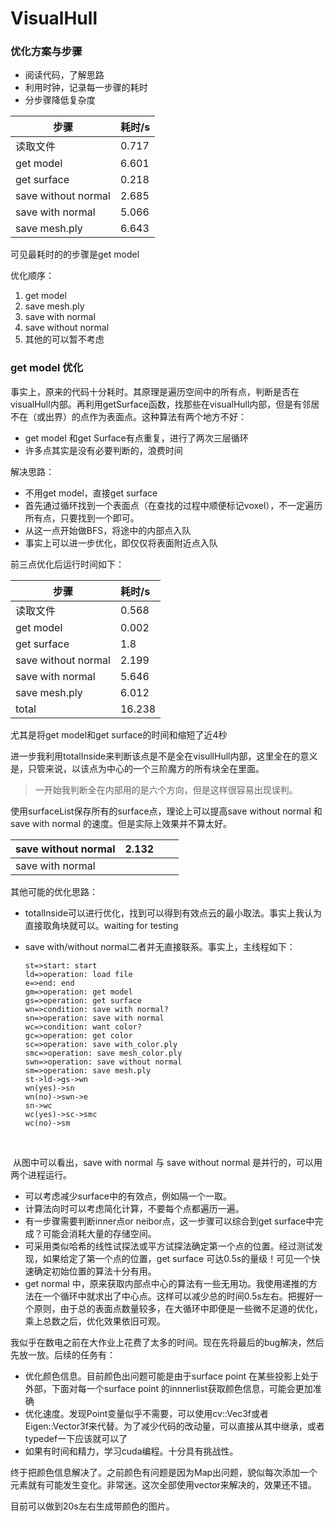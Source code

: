 

# VisualHull

### 优化方案与步骤

- 阅读代码，了解思路
- 利用时钟，记录每一步骤的耗时
- 分步骤降低复杂度



| 步骤                  | 耗时/s  |
| ------------------- | :---- |
| 读取文件                | 0.717 |
| get model           | 6.601 |
| get surface         | 0.218 |
| save without normal | 2.685 |
| save with normal    | 5.066 |
| save mesh.ply       | 6.643 |



可见最耗时的的步骤是get model

优化顺序：

1. get model
2. save mesh.ply
3. save with normal
4. save without normal
5. 其他的可以暂不考虑



### get model 优化

事实上，原来的代码十分耗时。其原理是遍历空间中的所有点，判断是否在visualHull内部。再利用getSurface函数，找那些在visualHull内部，但是有邻居不在（或出界）的点作为表面点。这种算法有两个地方不好：

- get model 和get Surface有点重复，进行了两次三层循环
- 许多点其实是没有必要判断的，浪费时间



解决思路：

- 不用get model，直接get surface
- 首先通过循环找到一个表面点（在查找的过程中顺便标记voxel），不一定遍历所有点，只要找到一个即可。
- 从这一点开始做BFS，将途中的内部点入队
- 事实上可以进一步优化，即仅仅将表面附近点入队



前三点优化后运行时间如下：

| 步骤                  | 耗时/s   |
| ------------------- | :----- |
| 读取文件                | 0.568  |
| get model           | 0.002  |
| get surface         | 1.8    |
| save without normal | 2.199  |
| save with normal    | 5.646  |
| save mesh.ply       | 6.012  |
| total               | 16.238 |

尤其是将get model和get surface的时间和缩短了近4秒

进一步我利用totalInside来判断该点是不是全在visullHull内部，这里全在的意义是，只管来说，以该点为中心的一个三阶魔方的所有块全在里面。

> 一开始我判断全在内部用的是六个方向，但是这样很容易出现误判。



使用surfaceList保存所有的surface点，理论上可以提高save without normal 和save with normal 的速度。但是实际上效果并不算太好。

| save without normal | 2.132 |      |      |
| ------------------- | ----- | ---- | ---- |
| save with normal    |       |      |      |



其他可能的优化思路：

- totalInside可以进行优化，找到可以得到有效点云的最小取法。事实上我认为直接取角块就可以。waiting for testing

- save with/without normal二者并无直接联系。事实上，主线程如下：

  ```flow
  st=>start: start
  ld=>operation: load file
  e=>end: end
  gm=>operation: get model
  gs=>operation: get surface
  wn=>condition: save with normal?
  sn=>operation: save with normal
  wc=>condition: want color?
  gc=>operation: get color
  sc=>operation: save with_color.ply
  smc=>operation: save mesh_color.ply
  swn=>operation: save without normal
  sm=>operation: save mesh.ply
  st->ld->gs->wn
  wn(yes)->sn
  wn(no)->swn->e
  sn->wc
  wc(yes)->sc->smc
  wc(no)->sm

  ```




​	





​	从图中可以看出，save with normal 与 save without normal 是并行的，可以用两个进程运行。

-  可以考虑减少surface中的有效点，例如隔一个一取。
-  计算法向时可以考虑简化计算，不要每个点都遍历一遍。
-  有一步骤需要判断inner点or neibor点，这一步骤可以综合到get surface中完成？可能会消耗大量的存储空间。
-  可采用类似哈希的线性试探法或平方试探法确定第一个点的位置。经过测试发现，如果给定了第一个点的位置，get surface 可达0.5s的量级！可见一个快速确定初始位置的算法十分有用。
-  get normal 中，原来获取内部点中心的算法有一些无用功。我使用递推的方法在一个循环中就求出了中心点。这样可以减少总的时间0.5s左右。把握好一个原则，由于总的表面点数量较多，在大循环中即便是一些微不足道的优化，乘上总数之后，优化效果依旧可观。




我似乎在数电之前在大作业上花费了太多的时间。现在先将最后的bug解决，然后先放一放。后续的任务有：

- 优化颜色信息。目前颜色出问题可能是由于surface point 在某些投影上处于外部，下面对每一个surface point 的innnerlist获取颜色信息，可能会更加准确
- 优化速度。发现Point变量似乎不需要，可以使用cv::Vec3f或者Eigen::Vector3f来代替。为了减少代码的改动量，可以直接从其中继承，或者typedef一下应该就可以了
- 如果有时间和精力，学习cuda编程。十分具有挑战性。




终于把颜色信息解决了。之前颜色有问题是因为Map出问题，貌似每次添加一个元素就有可能发生变化。非常迷。这次全部使用vector来解决的，效果还不错。

目前可以做到20s左右生成带颜色的图片。


